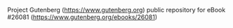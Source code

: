 Project Gutenberg (https://www.gutenberg.org) public repository for eBook #26081 (https://www.gutenberg.org/ebooks/26081)
